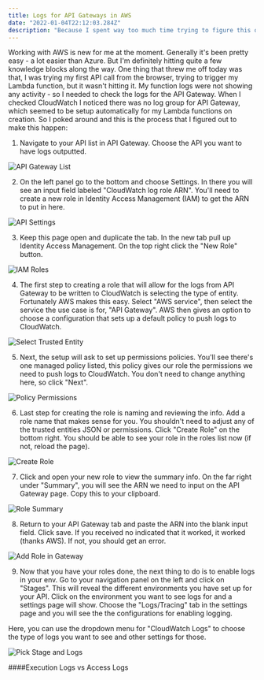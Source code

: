 ```yaml
---
title: Logs for API Gateways in AWS
date: "2022-01-04T22:12:03.284Z"
description: "Because I spent way too much time trying to figure this out."
---
```


Working with AWS is new for me at the moment. Generally it's been pretty easy - a lot easier than Azure. But I'm definitely hitting quite a few knowledge blocks along the way. One thing that threw me off today was that, I was trying my first API call from the browser, trying to trigger my Lambda function, but it wasn't hitting it. My function logs were not showing any activity - so I needed to check the logs for the API Gateway. When I checked CloudWatch I noticed there was no log group for API Gateway, which seemed to be setup automatically for my Lambda functions on creation. So I poked around and this is the process that I figured out to make this happen:

1. Navigate to your API list in API Gateway. Choose the API you want to have logs outputted.

![API Gateway List](./api-list.png)

2. On the left panel go to the bottom and choose Settings. In there you will see an input field labeled "CloudWatch log role ARN". You'll need to create a new role in Identity Access Management (IAM) to get the ARN to put in here. 

![API Settings](./api-settings-blank.png)

3. Keep this page open and duplicate the tab. In the new tab pull up Identity Access Management. On the top right click the "New Role" button.

![IAM Roles](./iam-roles-redacted2.png)

4. The first step to creating a role that will allow for the logs from API Gateway to be written to CloudWatch is selecting the type of entity. Fortunately AWS makes this easy. Select "AWS service", then select the service the use case is for, "API Gateway". AWS then gives an option to choose a configuration that sets up a default policy to push logs to CloudWatch. 

![Select Trusted Entity](./select-trusted-entity.png)

5. Next, the setup will ask to set up permissions policies. You'll see there's one managed policy listed, this policy gives our role the permissions we need to push logs to CloudWatch. You don't need to change anything here, so click "Next".

![Policy Permissions](./policy-permissions.png)

6. Last step for creating the role is naming and reviewing the info. Add a role name that makes sense for you. You shouldn't need to adjust any of the trusted entities JSON or permissions. Click "Create Role" on the bottom right. You should be able to see your role in the roles list now (if not, reload the page). 

![Create Role](./confirmation-create-role.png)

7. Click and open your new role to view the summary info. On the far right under "Summary", you will see the ARN we need to input on the API Gateway page. Copy this to your clipboard.

![Role Summary](./role-summary-redacted.png)

8. Return to your API Gateway tab and paste the ARN into the blank input field. Click save. If you received no indicated that it worked, it worked (thanks AWS). If not, you should get an error. 

![Add Role in Gateway](./api-gateway-filled-redacted.png)

9. Now that you have your roles done, the next thing to do is to enable logs in your env. Go to your navigation panel on the left and click on "Stages". This will reveal the different environments you have set up for your API. Click on the environment you want to see logs for and a settings page will show. Choose the "Logs/Tracing" tab in the settings page and you will see the the configurations for enabling logging.

Here, you can use the dropdown menu for "CloudWatch Logs" to choose the type of logs you want to see and other settings for those. 

![Pick Stage and Logs](./stage-pick-redacted.png)

####Execution Logs vs Access Logs